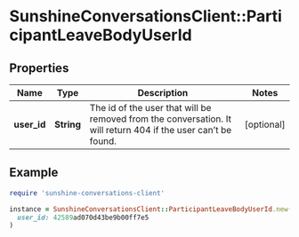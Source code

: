 # SunshineConversationsClient::ParticipantLeaveBodyUserId

## Properties

| Name | Type | Description | Notes |
| ---- | ---- | ----------- | ----- |
| **user_id** | **String** | The id of the user that will be removed from the conversation. It will return 404 if the user can’t be found.  | [optional] |

## Example

```ruby
require 'sunshine-conversations-client'

instance = SunshineConversationsClient::ParticipantLeaveBodyUserId.new(
  user_id: 42589ad070d43be9b00ff7e5
)
```

